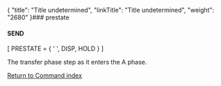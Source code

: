 {
    "title": "Title undetermined",
    "linkTitle": "Title undetermined",
    "weight": "2680"
}### prestate

#### SEND

\[ PRESTATE = { ' ', DISP, HOLD } \]

The transfer phase step as it enters the A phase.

[Return to Command index](../../)
